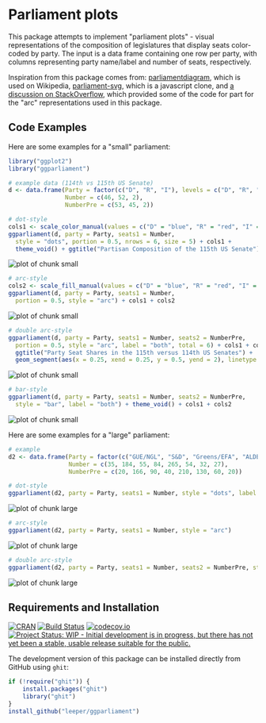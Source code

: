 # Parliament plots

This package attempts to implement "parliament plots" - visual representations of the composition of legislatures that display seats color-coded by party. The input is a data frame containing one row per party, with columns representing party name/label and number of seats, respectively.

Inspiration from this package comes from: [parliamentdiagram](https://github.com/slashme/parliamentdiagram), which is used on Wikipedia, [parliament-svg](https://github.com/juliuste/parliament-svg), which is a javascript clone, and [a discussion on StackOverflow](http://stackoverflow.com/questions/42729174/creating-a-half-donut-or-parliamentary-seating-chart), which provided some of the code for part for the "arc" representations used in this package.

## Code Examples

Here are some examples for a "small" parliament:


```r
library("ggplot2")
library("ggparliament")

# example data (114th vs 115th US Senate)
d <- data.frame(Party = factor(c("D", "R", "I"), levels = c("D", "R", "I")),
                Number = c(46, 52, 2),
                NumberPre = c(53, 45, 2))

# dot-style
cols1 <- scale_color_manual(values = c("D" = "blue", "R" = "red", "I" = "gray40"))
ggparliament(d, party = Party, seats1 = Number, 
  style = "dots", portion = 0.5, nrows = 6, size = 5) + cols1 + 
  theme_void() + ggtitle("Partisan Composition of the 115th US Senate")
```

![plot of chunk small](figure/small-1.png)

```r
# arc-style
cols2 <- scale_fill_manual(values = c("D" = "blue", "R" = "red", "I" = "gray40"))
ggparliament(d, party = Party, seats1 = Number, 
  portion = 0.5, style = "arc") + cols1 + cols2
```

![plot of chunk small](figure/small-2.png)

```r
# double arc-style
ggparliament(d, party = Party, seats1 = Number, seats2 = NumberPre, 
  portion = 0.5, style = "arc", label = "both", total = 6) + cols1 + cols2 + 
  ggtitle("Party Seat Shares in the 115th versus 114th US Senates") +
  geom_segment(aes(x = 0.25, xend = 0.25, y = 0.5, yend = 2), linetype = "dashed")
```

![plot of chunk small](figure/small-3.png)

```r
# bar-style
ggparliament(d, party = Party, seats1 = Number, seats2 = NumberPre, 
  style = "bar", label = "both") + theme_void() + cols1 + cols2
```

![plot of chunk small](figure/small-4.png)



Here are some examples for a "large" parliament:


```r
# example
d2 <- data.frame(Party = factor(c("GUE/NGL", "S&D", "Greens/EFA", "ALDE", "EPP", "ECR", "EFD", "NA")),
                 Number = c(35, 184, 55, 84, 265, 54, 32, 27),
                 NumberPre = c(20, 166, 90, 40, 210, 130, 60, 20))

# dot-style
ggparliament(d2, party = Party, seats1 = Number, style = "dots", label = "seats", nrows = 15, total = 6)
```

![plot of chunk large](figure/large-1.png)

```r
# arc-style
ggparliament(d2, party = Party, seats1 = Number, style = "arc")
```

![plot of chunk large](figure/large-2.png)

```r
# double arc-style
ggparliament(d2, party = Party, seats1 = Number, seats2 = NumberPre, style = "arc", label = "seats")
```

![plot of chunk large](figure/large-3.png)

## Requirements and Installation

[![CRAN](http://www.r-pkg.org/badges/version/parliament)](https://cran.r-project.org/package=parliament)
[![Build Status](https://travis-ci.org/leeper/parliament.svg?branch=master)](https://travis-ci.org/leeper/parliament)
[![codecov.io](http://codecov.io/github/leeper/parliament/coverage.svg?branch=master)](http://codecov.io/github/leeper/parliament?branch=master)
[![Project Status: WIP - Initial development is in progress, but there has not yet been a stable, usable release suitable for the public.](http://www.repostatus.org/badges/latest/wip.svg)](http://www.repostatus.org/#wip)

The development version of this package can be installed directly from GitHub using `ghit`:

```R
if (!require("ghit")) {
    install.packages("ghit")
    library("ghit")
}
install_github("leeper/ggparliament")
```

